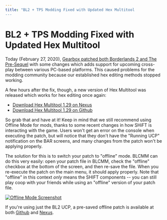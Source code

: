 ```yaml
---
title: "BL2 + TPS Modding Fixed with Updated Hex Multitool
---
```


# BL2 + TPS Modding Fixed with Updated Hex Multitool

Today (February 27, 2020), [Gearbox patched both Borderlands 2 and The Pre-Sequel](https://steamcommunity.com/games/49520/announcements/detail/1707365591060869371)
with some changes which adds support for upcoming cross-play between
various PC-based platforms.  This caused problems for the modding
community because our established hex editing methods stopped working.

A few hours after the fix, though, a new version of Hex Multitool was
released which works for hex editing once again:

- [Download Hex Multitool 1.29 on Nexus](https://www.nexusmods.com/borderlands2/mods/54/?tab=description)
- [Download Hex Multitool 1.29 on Github](https://github.com/c0dycode/Borderlands-Hex-Multitool)

So grab that and have at it!  Keep in mind that we still recommend using
Offline Mode for mods, thanks to some recent changes in how SHiFT is
interacting with the game.  Users won't get an error on the console
when executing the patch, but will notice that they don't have the "Running
UCP" notification on the BAR screens, and many changes from the patch won't
be applying properly.

The solution for this is to switch your patch to "offline" mode.  BLCMM
can do this very easily: open your patch file in BLCMM, check the "offline"
checkbox at the bottom of the screen, and then re-save the file.  When you
re-execute the patch on the main menu, it should apply properly.  Note that
"offline" in this context *only* means the SHIFT components -- you can still
play coop with your friends while using an "offline" version of your patch
file.

[![Offline Mode Screenshot](https://i.imgur.com/hJcjq4z.png)](https://i.imgur.com/hJcjq4z.png)

If you're using just the BL2 UCP, a pre-saved offline patch is available
at both [Github](https://github.com/BLCM/BLCMods/tree/master/Borderlands%202%20mods/Community%20Patch%20Team)
and [Nexus](https://www.nexusmods.com/borderlands2/mods/50).

